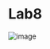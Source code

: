 # Lab8
![image](https://user-images.githubusercontent.com/91622671/146654206-f5ae7332-4d30-4488-9a67-288a8fae710e.png)
